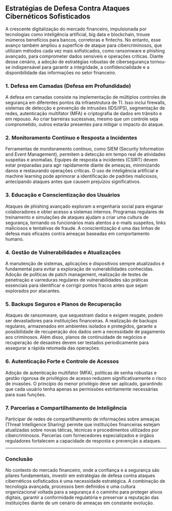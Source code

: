 ## Estratégias de Defesa Contra Ataques Cibernéticos Sofisticados

A crescente digitalização do mercado financeiro, impulsionada por tecnologias como inteligência artificial, big data e blockchain, trouxe inúmeros benefícios para bancos, corretoras e fintechs. No entanto, esse avanço também ampliou a superfície de ataque para cibercriminosos, que utilizam métodos cada vez mais sofisticados, como ransomware e phishing avançado, para comprometer dados sensíveis e operações críticas. Diante desse cenário, a adoção de estratégias robustas de cibersegurança tornou-se indispensável para garantir a integridade, a confidencialidade e a disponibilidade das informações no setor financeiro.

### 1. **Defesa em Camadas (Defesa em Profundidade)**

A defesa em camadas consiste na implementação de múltiplos controles de segurança em diferentes pontos da infraestrutura de TI. Isso inclui firewalls, sistemas de detecção e prevenção de intrusões (IDS/IPS), segmentação de redes, autenticação multifator (MFA) e criptografia de dados em trânsito e em repouso. Ao criar barreiras sucessivas, mesmo que um controle seja comprometido, outros estarão presentes para mitigar o impacto do ataque.

### 2. **Monitoramento Contínuo e Resposta a Incidentes**

Ferramentas de monitoramento contínuo, como SIEM (Security Information and Event Management), permitem a detecção em tempo real de atividades suspeitas e anomalias. Equipes de resposta a incidentes (CSIRT) devem estar preparadas para agir rapidamente diante de ameaças, minimizando danos e restaurando operações críticas. O uso de inteligência artificial e machine learning pode aprimorar a identificação de padrões maliciosos, antecipando ataques antes que causem prejuízos significativos.

### 3. **Educação e Conscientização dos Usuários**

Ataques de phishing avançado exploram a engenharia social para enganar colaboradores e obter acesso a sistemas internos. Programas regulares de treinamento e simulações de ataques ajudam a criar uma cultura de segurança, tornando os funcionários mais atentos a e-mails suspeitos, links maliciosos e tentativas de fraude. A conscientização é uma das linhas de defesa mais eficazes contra ameaças baseadas em comportamento humano.

### 4. **Gestão de Vulnerabilidades e Atualizações**

A manutenção de sistemas, aplicações e dispositivos sempre atualizados é fundamental para evitar a exploração de vulnerabilidades conhecidas. Adoção de políticas de patch management, realização de testes de penetração e varreduras regulares de vulnerabilidades são práticas essenciais para identificar e corrigir pontos fracos antes que sejam explorados por atacantes.

### 5. **Backups Seguros e Planos de Recuperação**

Ataques de ransomware, que sequestram dados e exigem resgate, podem ser devastadores para instituições financeiras. A realização de backups regulares, armazenados em ambientes isolados e protegidos, garante a possibilidade de recuperação dos dados sem a necessidade de pagamento aos criminosos. Além disso, planos de continuidade de negócios e recuperação de desastres devem ser testados periodicamente para assegurar a rápida retomada das operações.

### 6. **Autenticação Forte e Controle de Acessos**

Adoção de autenticação multifator (MFA), políticas de senha robustas e gestão rigorosa de privilégios de acesso reduzem significativamente o risco de invasões. O princípio do menor privilégio deve ser aplicado, garantindo que cada usuário tenha apenas as permissões estritamente necessárias para suas funções.

### 7. **Parcerias e Compartilhamento de Inteligência**

Participar de redes de compartilhamento de informações sobre ameaças (Threat Intelligence Sharing) permite que instituições financeiras estejam atualizadas sobre novas táticas, técnicas e procedimentos utilizados por cibercriminosos. Parcerias com fornecedores especializados e órgãos reguladores fortalecem a capacidade de resposta e prevenção a ataques.

---

### **Conclusão**

No contexto do mercado financeiro, onde a confiança e a segurança são pilares fundamentais, investir em estratégias de defesa contra ataques cibernéticos sofisticados é uma necessidade estratégica. A combinação de tecnologia avançada, processos bem definidos e uma cultura organizacional voltada para a segurança é o caminho para proteger ativos digitais, garantir a conformidade regulatória e preservar a reputação das instituições diante de um cenário de ameaças em constante evolução.